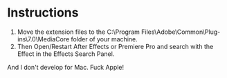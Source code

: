 # Instructions
  1. Move the extension files to the C:\Program Files\Adobe\Common\Plug-ins\7.0\MediaCore folder of your machine.
  2. Then Open/Restart After Effects or Premiere Pro and search with the Effect in the Effects Search Panel.

And I don't develop for Mac. Fuck Apple!

